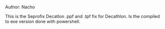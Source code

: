 Author: Nacho

This is the Seprofix Decatlon .ppf and .tpf fix for Decathlon.
Is the compiled to exe version done with powershell.